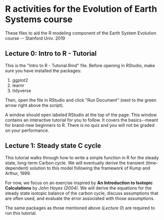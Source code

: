 # R activities for the Evolution of Earth Systems course
These files to aid the R modeling component of the Earth System Evolution course -- Stanford Univ. 2019

## Lecture 0: Intro to R - Tutorial
This is the "Intro to R - Tutorial.Rmd" file. Before opening in RStudio, make sure you have installed the packages:

1. ggplot2
2. learnr
3. tidyverse

Then, open the file in RStudio and click "Run Document" (next to the green arrow right above the script). 

A window should open labeled RStudio at the top of the page. This window contains an interactive tutorial for you to follow. It covers the basics--meant for brand-new beginners to R. There is no quiz and you will not be graded on your performance.

## Lecture 1: Steady state C cycle
This tutorial walks through how to write a simple function in R for the steady state, long-term Carbon cycle. We will eventually derive the transient (time-dependent) solution to this model following the framework of Kump and Arthur, 1999. 

For now, we focus on an exercise inspired by **An Introduction to Isotopic Calculations** by *John Hayes (2004)*. We will derive the equations for the steady state isotopic balance of the carbon cycle, discuss assumptions that are often used, and evaluate the error associated with those assumptions. 

The same packages as those mentioned above (*Lecture 0*) are required to run this tutorial. 

